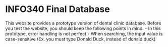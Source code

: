 # INFO340 Final Database

This website provides a prototype version of dental clinic database. 
Before you test the website, you should keep the following points in mind.
	- In this prototype, error handling is not perfect
	- When searching, the input value is case-sensitive (Ex. you must type Donald Duck, instead of donald duck) 